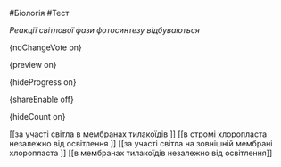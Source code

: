 #Біологія #Тест

*Реакції світлової фази фотосинтезу відбуваються*

{noChangeVote on}

{preview on}

{hideProgress on}

{shareEnable off}

{hideCount on}

[[за участі світла в мембранах тилакоїдів ]]
[[в стромі хлоропласта незалежно від освітлення ]]
[[за участі світла на зовнішній мембрані хлоропласта ]]
[[в мембранах тилакоїдів незалежно від освітлення]]
